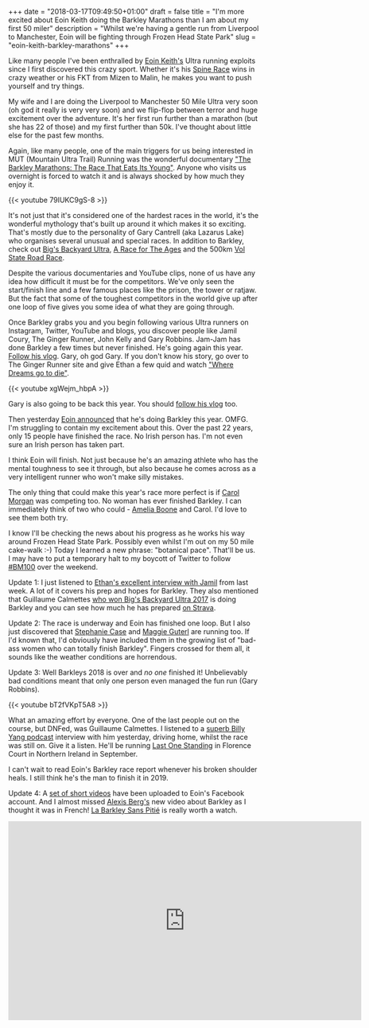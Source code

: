 +++
date = "2018-03-17T09:49:50+01:00"
draft = false
title = "I'm more excited about Eoin Keith doing the Barkley Marathons than I am about my first 50 miler"
description = "Whilst we're having a gentle run from Liverpool to Manchester, Eoin will be fighting through Frozen Head State Park"
slug = "eoin-keith-barkley-marathons"
+++

Like many people I've been enthralled by [Eoin Keith's](https://eoinkeith.wordpress.com/) Ultra running exploits since I first discovered this crazy sport. Whether it's his [Spine Race](https://thespinerace.com/) wins in crazy weather or his FKT from Mizen to Malin, he makes you want to push yourself and try things.

My wife and I are doing the Liverpool to Manchester 50 Mile Ultra very soon (oh god it really is very very soon) and we flip-flop between terror and huge excitement over the adventure. It's her first run further than a marathon (but she has 22 of those) and my first further than 50k. I've thought about little else for the past few months.

Again, like many people, one of the main triggers for us being interested in MUT (Mountain Ultra Trail) Running was the wonderful documentary ["The Barkley Marathons: The Race That Eats Its Young"](http://barkleymovie.com/). Anyone who visits us overnight is forced to watch it and is always shocked by how much they enjoy it.

{{< youtube 79IUKC9gS-8 >}}

It's not just that it's considered one of the hardest races in the world, it's the wonderful mythology that's built up around it which makes it so exciting. That's mostly due to the personality of Gary Cantrell (aka Lazarus Lake) who organises several unusual and special races. In addition to Barkley, check out [Big's Backyard Ultra](https://trailrunnermag.com/people/culture/bigs-backyard-ultra-a-race-with-no-end.html), [A Race for The Ages](https://runsignup.com/Race/TN/Manchester/ARacefortheAges) and the 500km [Vol State Road Race](https://ultrasignup.com/register.aspx?did=40620).

Despite the various documentaries and YouTube clips, none of us have any idea how difficult it must be for the competitors. We've only seen the start/finish line and a few famous places like the prison, the tower or ratjaw. But the fact that some of the toughest competitors in the world give up after one loop of five gives you some idea of what they are going through.

Once Barkley grabs you and you begin following various Ultra runners on Instagram, Twitter, YouTube and blogs, you discover people like Jamil Coury, The Ginger Runner, John Kelly and Gary Robbins. Jam-Jam has done Barkley a few times but never finished. He's going again this year. [Follow his vlog](https://www.youtube.com/user/runsteepgethigh/videos). Gary, oh god Gary. If you don't know his story, go over to The Ginger Runner site and give Ethan a few quid and watch ["Where Dreams go to die"](https://wheredreamsgotodie.com/).

{{< youtube xgWejm_hbpA >}}

Gary is also going to be back this year. You should [follow his vlog](https://www.youtube.com/user/robbinsg/videos) too.

Then yesterday [Eoin announced](https://eoinkeith.wordpress.com/2018/03/16/the-big-target-for-2018/) that he's doing Barkley this year. OMFG. I'm struggling to contain my excitement about this. Over the past 22 years, only 15 people have finished the race. No Irish person has. I'm not even sure an Irish person has taken part.

I think Eoin will finish. Not just because he's an amazing athlete who has the mental toughness to see it through, but also because he comes across as a very intelligent runner who won't make silly mistakes.

The only thing that could make this year's race more perfect is if [Carol Morgan](http://outsider.ie/challenges/carol-morgan-ultrarunner/) was competing too. No woman has ever finished Barkley. I can immediately think of two who could - [Amelia Boone](http://ameliabooneracing.com/) and Carol. I'd love to see them both try.

I know I'll be checking the news about his progress as he works his way around Frozen Head State Park. Possibly even whilst I'm out on my 50 mile cake-walk :-) Today I learned a new phrase: "botanical pace". That'll be us. I may have to put a temporary halt to my boycott of Twitter to follow [#BM100](https://twitter.com/hashtag/BM100) over the weekend.

Update 1: I just listened to [Ethan's excellent interview with Jamil](https://www.youtube.com/watch?v=xy4p__budj4) from last week. A lot of it covers his prep and hopes for Barkley. They also mentioned that Guillaume Calmettes [who won Big's Backyard Ultra 2017](https://ultrarunning.com/featured/one-more-hour-guillaume-calmettes-245-832-miles-at-big-dog-backyard-ultra/) is doing Barkley and you can see how much he has prepared [on Strava](https://www.strava.com/athletes/1356533).

Update 2: The race is underway and Eoin has finished one loop. But I also just discovered that [Stephanie Case](https://ultrarunnergirl.com/) and [Maggie Guterl](https://twitter.com/maggatronruns?lang=en) are running too. If I'd known that, I'd obviously have included them in the growing list of "bad-ass women who can totally finish Barkley". Fingers crossed for them all, it sounds like the weather conditions are horrendous.

Update 3: Well Barkleys 2018 is over and *no one* finished it! Unbelievably bad conditions meant that only one person even managed the fun run (Gary Robbins).

{{< youtube bT2fVKpT5A8 >}}


What an amazing effort by everyone. One of the last people out on the course, but DNFed, was Guillaume Calmettes. I listened to a [superb Billy Yang podcast](http://billyyangpodcast.libsyn.com/guillaume-calmettes-byp-011) interview with him yesterday, driving home, whilst the race was still on. Give it a listen. He'll be running [Last One Standing](https://www.sientries.co.uk/event.php?elid=Y&event_id=4476) in Florence Court in Northern Ireland in September.

I can't wait to read Eoin's Barkley race report whenever his broken shoulder heals. I still think he's the man to finish it in 2019.

Update 4: A [set of short videos](https://www.facebook.com/pg/Eoin-Keith-Athlete-1180273035349427/videos/) have been uploaded to Eoin's Facebook account. And I almost missed [Alexis Berg's](https://www.instagram.com/alexis_berg/) new video about Barkley as I thought it was in French! [La Barkley Sans Pitié](https://www.lequipe.fr/explore-video/020-la-barkley-sans-pitie/) is really worth a watch.

<iframe frameborder="0" width="710" height="400"
src="https://www.dailymotion.com/embed/video/k5N2HcEEMh96SUqrS5N"
allowfullscreen allow="autoplay"></iframe>
